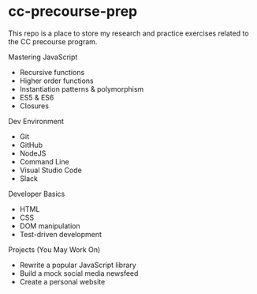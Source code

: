 # cc-precourse-prep
This repo is a place to store my research and practice exercises related to the CC precourse program.

Mastering JavaScript
* Recursive functions
* Higher order functions
* Instantiation patterns & polymorphism
* ES5 & ES6
* Closures

Dev Environment
* Git
* GitHub
* NodeJS
* Command Line
* Visual Studio Code
* Slack

Developer Basics
* HTML
* CSS
* DOM manipulation
* Test-driven development

Projects (You May Work On)
* Rewrite a popular JavaScript library
* Build a mock social media newsfeed
* Create a personal website